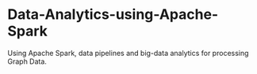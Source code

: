 # Data-Analytics-using-Apache-Spark

Using Apache Spark, data pipelines and big-data analytics for processing Graph Data.
